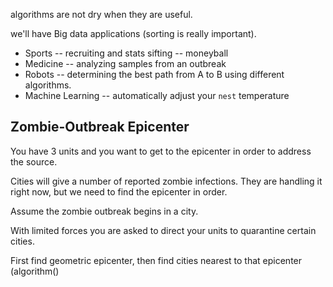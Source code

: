 algorithms are not dry when they are useful.


we'll have Big data applications (sorting is really important).

* Sports -- recruiting and stats sifting -- moneyball
* Medicine -- analyzing samples from an outbreak
* Robots -- determining the best path from A to B using different algorithms.
* Machine Learning -- automatically adjust your `nest` temperature 

## 




## Zombie-Outbreak Epicenter

You have 3 units and you want to get to the epicenter in order to address the source.


Cities will give a number of reported zombie infections.
They are handling it right now, but we need to find the epicenter in order.

Assume the zombie outbreak begins in a city.

With limited forces you are asked to direct your units to quarantine certain cities.


First find geometric epicenter,
then find cities nearest to that epicenter (algorithm()
